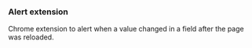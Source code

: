### Alert extension

Chrome extension to alert when a value changed in a field after the page was reloaded.
